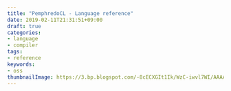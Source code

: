 ```yaml
---
title: "PemphredoCL - Language reference"
date: 2019-02-11T21:31:51+09:00
draft: true
categories:
- language
- compiler
tags:
- reference
keywords:
- oss
thumbnailImage: https://3.bp.blogspot.com/-8cECXGIt1Ik/WzC-iwvl7WI/AAAAAAABNC4/qsUY7LwiIpIJ3swwvJSSN5Qhsn987P1fACLcBGAs/s800/hanadumari_woman.png
---
```


<!--more-->
